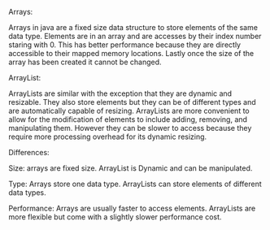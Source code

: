 Arrays:

Arrays in java are a fixed size data structure to store elements of the same data type. 
Elements are in an array and are accesses by their index number staring with 0. 
This has better performance because they are directly accessible to their mapped memory locations. 
Lastly once the size of the array has been created it cannot be changed.

ArrayList:

ArrayLists are similar with the exception that they are dynamic and resizable. 
They also store elements but they can be of different types and are automatically capable of resizing. 
ArrayLists are more convenient to allow for the modification of elements to include adding, removing, and manipulating them. 
However they can be slower to access because they require more processing overhead for its dynamic resizing.

Differences:

Size:
arrays are fixed size.
ArrayList is Dynamic and can be manipulated.

Type:
Arrays store one data type.
ArrayLists can store elements of different data types.

Performance:
Arrays are usually faster to access elements.
ArrayLists are more flexible but come with a slightly slower performance cost.
